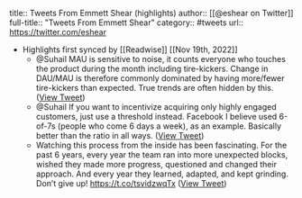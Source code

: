 title:: Tweets From Emmett Shear (highlights)
author:: [[@eshear on Twitter]]
full-title:: "Tweets From Emmett Shear"
category:: #tweets
url:: https://twitter.com/eshear

- Highlights first synced by [[Readwise]] [[Nov 19th, 2022]]
	- @Suhail MAU is sensitive to noise, it counts everyone who touches the product during the month including tire-kickers.   Change in DAU/MAU is therefore commonly dominated by having more/fewer tire-kickers than expected. True trends are often hidden by this. ([View Tweet](https://twitter.com/eshear/status/1410468081764163586))
	- @Suhail If you want to incentivize acquiring only highly engaged customers, just use a threshold instead. Facebook I believe used 6-of-7s (people who come 6 days a week), as an example. Basically better than the ratio in all ways. ([View Tweet](https://twitter.com/eshear/status/1410469358745178112))
	- Watching this process from the inside has been fascinating. For the past 6 years, every year the team ran into more unexpected blocks, wished they made more progress, questioned and changed their approach. And every year they learned, adapted, and kept grinding. Don’t give up! https://t.co/tsvidzwqTx ([View Tweet](https://twitter.com/eshear/status/1443934198205648899))